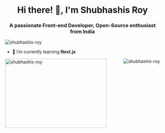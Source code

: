 <div align="center">
<!-- <img align="" alt="Profile" width="74%" height="210px" src="https://camo.githubusercontent.com/79d8e2735b80065d88e9c38a68dabc41f4029b724e19b0292db991b5a0ff5f0d/68747470733a2f2f7777772e63617265657267756964652e636f6d2f6361726565722f77702d636f6e74656e742f75706c6f6164732f323032302f30332f66756c6c2d737461636b2d646576656c6f706d656e742e676966"/> -->

<h1 align="">Hi there! 👋, I'm Shubhashis Roy</h1>
</div>
<h3 align="center">A passionate Front-end Developer, Open-Source enthusiast from India</h3>

<p align="left"> <img src="https://komarev.com/ghpvc/?username=shubhashis-roy&label=Profile%20views&color=0e75b6&style=flat" alt="shubhashis-roy" /> </p>

- 🌱 I’m currently learning **Next.js**

<p><img align="left" height="225px" width="330px" src="https://github-readme-stats.vercel.app/api/top-langs?username=shubhashis-roy&show_icons=true&locale=en&layout=compact&theme=tokyonight" alt="shubhashis-roy" /></p>

<!-- <p>&nbsp;<img align="center" src="https://github-readme-stats.vercel.app/api?username=shubhashis-roy&show_icons=true&locale=en&theme=tokyonight" alt="shubhashis-roy" /></p>  -->

<p><img align="right" src="https://github-readme-streak-stats.herokuapp.com/?user=shubhashis-roy&&theme=tokyonight" alt="shubhashis-roy" /></p>
